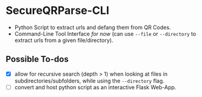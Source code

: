 # SecureQRParse-CLI

- Python Script to extract urls and defang them from QR Codes.
- Command-Line Tool Interface _for now_ (can use `--file` or `--directory` to extract urls from a given file/directory).

## Possible To-dos

- [x] allow for recursive search (depth > 1) when looking at files in subdirectories/subfolders, while using the `--directory` flag.
- [ ] convert and host python script as an interactive Flask Web-App.